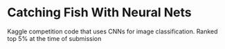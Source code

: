 # Catching Fish With Neural Nets
Kaggle competition code that uses CNNs for image classification. Ranked top 5% at the time of submission

